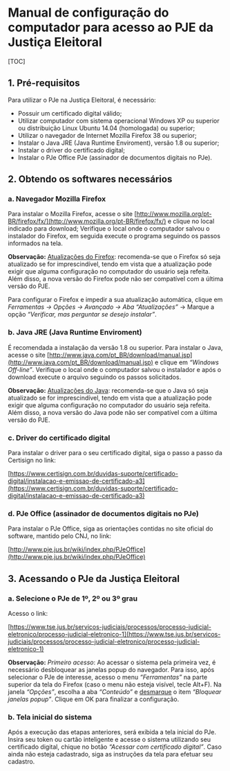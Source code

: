 # Manual de configuração do computador para acesso ao PJE da Justiça Eleitoral

[TOC]

## 1. Pré-requisitos

Para utilizar o PJe na Justiça Eleitoral, é necessário:

* Possuir um certificado digital válido;
* Utilizar computador com sistema operacional Windows XP ou superior ou distribuição Linux Ubuntu 14.04 (homologada) ou superior;
* Utilizar o navegador de Internet Mozilla Firefox 38 ou superior;
* Instalar o Java JRE (Java Runtime Enviroment), versão 1.8 ou superior;
* Instalar o driver do certificado digital;
* Instalar o PJe Office PJe (assinador de documentos digitais no PJe).
 
## 2. Obtendo os softwares necessários

### a. Navegador Mozilla Firefox

Para instalar o Mozilla Firefox, acesse o site [http://www.mozilla.org/pt-BR/firefox/fx/](http://www.mozilla.org/pt-BR/firefox/fx/) e clique no local indicado para download;
Verifique o local onde o computador salvou o instalador do Firefox, em seguida execute o programa seguindo os passos informados na tela.
 

**Observação:** <u>Atualizações do Firefox</u>: recomenda-se que o Firefox só seja atualizado se for imprescindível, tendo em vista que a atualização pode exigir que alguma configuração no computador do usuário seja refeita. Além disso, a nova versão do Firefox pode não ser compatível com a última versão do PJE.

  Para configurar o Firefox e impedir a sua atualização automática, clique em *Ferramentas → Opções → Avançado → Aba “Atualizações”* → Marque a opção *“Verificar, mas perguntar se desejo instalar”*.


### b. Java JRE (Java Runtime Enviroment)

É recomendada a instalação da versão 1.8 ou superior. Para instalar o Java, acesse o site [http://www.java.com/pt_BR/download/manual.jsp](http://www.java.com/pt_BR/download/manual.jsp) e clique em *“Windows Off-line”*. Verifique o local onde o computador salvou o instalador e após o download execute o arquivo seguindo os passos solicitados.

 
**Observação:**  <u>Atualizações do Java</u>: recomenda-se que o Java só seja atualizado se for imprescindível, tendo em vista que a atualização pode exigir que alguma configuração no computador do usuário seja refeita. Além disso, a nova versão do Java pode não ser compatível com a última versão do PJE.



### c. Driver do certificado digital

Para instalar o driver para o seu certificado digital, siga o passo a passo da Certisign no link:

[https://www.certisign.com.br/duvidas-suporte/certificado-digital/instalacao-e-emissao-de-certificado-a3](https://www.certisign.com.br/duvidas-suporte/certificado-digital/instalacao-e-emissao-de-certificado-a3)

 
### d. PJe Office (assinador de documentos digitais no PJe)

Para instalar o PJe Office, siga as orientações contidas no site oficial do software, mantido pelo CNJ, no link:

[http://www.pje.jus.br/wiki/index.php/PJeOffice](http://www.pje.jus.br/wiki/index.php/PJeOffice)



## 3. Acessando o PJe da Justiça Eleitoral

### a. Selecione o PJe de 1º, 2º ou 3º grau

Acesso o link:

[https://www.tse.jus.br/servicos-judiciais/processos/processo-judicial-eletronico/processo-judicial-eletronico-1](https://www.tse.jus.br/servicos-judiciais/processos/processo-judicial-eletronico/processo-judicial-eletronico-1)

**Observação:**  *Primeiro acesso*: Ao acessar o sistema pela primeira vez, é necessário desbloquear as janelas popup do navegador. Para isso, após selecionar o PJe de interesse, acesso o menu *“Ferramentas”* na parte superior da tela do Firefox (caso o menu não esteja visível, tecle Alt+F). Na janela *“Opções”*, escolha a aba *“Conteúdo”* e <u>desmarque</u> o item *“Bloquear janelas popup”*. Clique em OK para finalizar a configuração.



### b. Tela inicial do sistema

Após a execução das etapas anteriores, será exibida a tela inicial do PJe. Insira seu token ou cartão inteligente e acesse o sistema utilizando seu certificado digital, chique no botão *“Acessar com certificado digital”*. Caso ainda não esteja cadastrado, siga as instruções da tela para efetuar seu cadastro.

 

